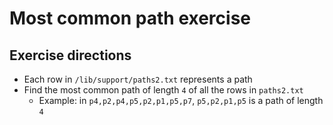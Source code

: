 # Most common path exercise

## Exercise directions

* Each row in `/lib/support/paths2.txt` represents a path
* Find the most common path of length `4` of all the rows in `paths2.txt`
    * Example: in `p4,p2,p4,p5,p2,p1,p5,p7`, `p5,p2,p1,p5` is a path of length `4`
